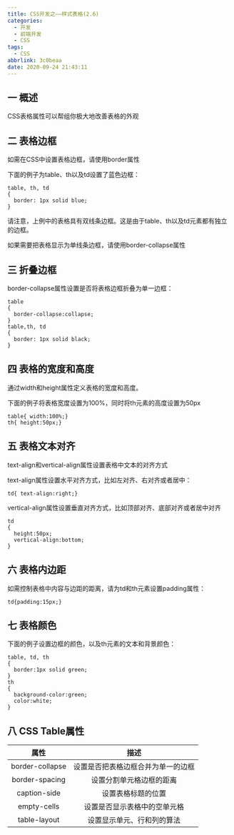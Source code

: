 ```yaml
---
title: CSS开发之——样式表格(2.6)
categories:
  - 开发
  - 前端开发
  - CSS
tags:
  - CSS
abbrlink: 3c0beaa
date: 2020-09-24 21:43:11
---
```

## 一 概述

CSS表格属性可以帮组你极大地改善表格的外观

<!--more-->

## 二 表格边框

如需在CSS中设置表格边框，请使用border属性

下面的例子为table、th以及td设置了蓝色边框：

```
table, th, td
{
  border: 1px solid blue;
}
```

请注意，上例中的表格具有双线条边框。这是由于table、th以及td元素都有独立的边框。

如果需要把表格显示为单线条边框，请使用border-collapse属性

## 三 折叠边框

border-collapse属性设置是否将表格边框折叠为单一边框：

```
table
{
  border-collapse:collapse;
}
table,th, td
{
  border: 1px solid black;
}
```

## 四 表格的宽度和高度

通过width和height属性定义表格的宽度和高度。

下面的例子将表格宽度设置为100%，同时将th元素的高度设置为50px

```
table{ width:100%;}
th{ height:50px;}
```

## 五 表格文本对齐

text-align和vertical-align属性设置表格中文本的对齐方式

text-align属性设置水平对齐方式，比如左对齐、右对齐或者居中：

```
td{ text-align:right;}
```

vertical-align属性设置垂直对齐方式，比如顶部对齐、底部对齐或者居中对齐

```
td
{
  height:50px;
  vertical-align:bottom;
}
```

## 六 表格内边距

如需控制表格中内容与边距的距离，请为td和th元素设置padding属性：

```
td{padding:15px;}
```

## 七 表格颜色

下面的例子设置边框的颜色，以及th元素的文本和背景颜色：

```
table, td, th
{
  border:1px solid green;
}
th
{
  background-color:green;
  color:white;
}
```

## 八 CSS Table属性

|      属性       |                描述                |
| :-------------: | :--------------------------------: |
| border-collapse | 设置是否把表格边框合并为单一的边框 |
| border-spacing  |      设置分割单元格边框的距离      |
|  caption-side   |         设置表格标题的位置         |
|   empty-cells   |    设置是否显示表格中的空单元格    |
|  table-layout   |     设置显示单元、行和列的算法     |

